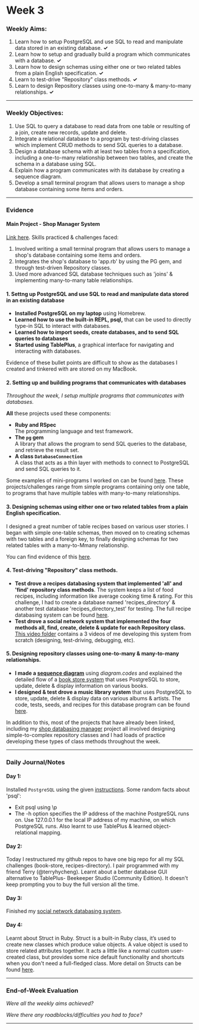 # Week 3

### Weekly Aims:
1. Learn how to setup PostgreSQL and use SQL to read and manipulate data stored in an existing database. **✓**
2. Learn how to setup and gradually build a program which communicates with a database. **✓**
3. Learn how to design schemas using either one or two related tables from a plain English specification. **✓**
4. Learn to test-drive "Repository" class methods. **✓**
5. Learn to design Repository classes using one-to-many & many-to-many relationships. **✓**

---
### Weekly Objectives:
1. Use SQL to query a database to read data from one table or resulting of a join, create new records, update and delete.
2. Integrate a relational database to a program by test-driving classes which implement CRUD methods to send SQL queries to a database.
3. Design a database schema with at least two tables from a specification, including a one-to-many relationship between two tables, and create the schema in a database using SQL.
5. Explain how a program communicates with its database by creating a sequence diagram.
6. Develop a small terminal program that allows users to manage a shop database containing some items and orders.

---
### Evidence

#### Main Project - Shop Manager System
[Link here](https://github.com/forreya/shop-database-manager). Skills practiced & challenges faced:
1. Involved writing a small terminal program that allows users to manage a shop's database containing some items and orders.
2. Integrates the shop's database to 'app.rb' by using the PG gem, and through test-driven Repository classes.
3. Used more advanced SQL database techniques such as 'joins' & implementing many-to-many table relationships. 

#### 1. Settng up PostgreSQL and use SQL to read and manipulate data stored in an existing database
- **Installed PostgreSQL on my laptop** using Homebrew.
- **Learned how to use the built-in REPL, psql,** that can be used to directly type-in SQL to interact with databases.
- **Learned how to import seeds, create databases, and to send SQL queries to databases**
- **Started using TablePlus**, a graphical interface for navigating and interacting with databases.

Evidence of these bullet points are difficult to show as the databases I created and tinkered with are stored on my MacBook.

#### 2. Setting up and building programs that communicates with databases
*Throughout the week, I setup multiple programs that communicates with databases.*

**All** these projects used these components:

* **Ruby and RSpec**  
  The programming language and test framework.
* **The `pg` gem**  
  A library that allows the program to send SQL queries to the database, and retrieve the result set.
* **A class `DatabaseConnection`**  
  A class that acts as a thin layer with methods to connect to PostgreSQL and send SQL queries to it.

Some examples of mini-programs I worked on can be found [here](https://github.com/forreya/SQL-database-projects/tree/main/mini-projects). These projects/challenges range from simple programs containing only one table, to programs that have multiple tables with many-to-many relationships.

#### 3. Designing schemas using either one or two related tables from a plain English specification.
I designed a great number of table recipes based on various user stories. I began with simple one-table schemas, then moved on to creating schemas with two tables and a foreign key, to finally designing schemas for two related tables with a many-to-Mmany relationship.

You can find evidence of this [here](https://github.com/forreya/SQL-database-projects/tree/main/designing-schema).

#### 4. Test-driving "Repository" class methods.
- **Test drove a recipes databasing system that implemented 'all' and 'find' repository class methods**. The system keeps a list of food recipes, including information like average cooking time & rating. For this challenge, I had to create a database named 'recipes_directory' & another test database 'recipes_directory_test' for testing. The full recipe databasing system can be found [here](https://github.com/forreya/SQL-database-projects/tree/main/mini-projects/recipes-directory).
- **Test drove a social network system that implemented the four methods all, find, create, delete & update for each Repository class.** [This video folder](https://github.com/forreya/makers-portfolio/tree/main/videos/social-network) contains a 3 videos of me developing this system from scratch (designing, test-driving, debugging, etc).

#### 5. Designing repository classes using one-to-many & many-to-many relationships.
- **I made a [sequence diagram](https://github.com/forreya/makers-portfolio/blob/main/videos/sequence-diagram.mp4)** using *diagram.codes* and explained the detailed flow of a [book store system](https://github.com/forreya/SQL-database-projects/tree/main/mini-projects/book-store) that uses PostgreSQL to store, update, delete & display information on various books. 
- **I designed & test drove a music library system** that uses PostgreSQL to store, update, delete & display data on various albums & artists. The code, tests, seeds, and recipes for this database program can be found [here](https://github.com/forreya/music-library).

In addition to this, most of the projects that have already been linked, including my [shop databasing manager](https://github.com/forreya/shop-database-manager) project all involved designing simple-to-complex repository classes and I had loads of practice developing these types of class methods throughout the week.

---
### Daily Journal/Notes

#### Day 1:
Installed `PostgreSQL` using the given [instructions](https://github.com/makersacademy/databases/blob/main/sql_bites/01_setting_up_database.md). Some random facts about 'psql':
- Exit psql using \p
- The -h option specifies the IP address of the machine PostgreSQL runs on. Use 127.0.0.1 for the local IP address of my machine, on which PostgreSQL runs.
Also learnt to use TablePlus & learned object-relational mapping.

#### Day 2:
Today I restructured my github repos to have one big repo for all my SQL challenges (book-store, recipes-directory). I pair programmed with my friend Terry (@terryhycheng). Learnt about a better database GUI alternative to TablePlus- Beekeeper Studio (Community Edition). It doesn't keep prompting you to buy the full version all the time.

#### Day 3:
Finished my [social network databasing system](https://github.com/forreya/SQL-database-projects/tree/main/mini-projects/social-network).

#### Day 4:
Learnt about Struct in Ruby. Struct is a built-in Ruby class, it’s used to create new classes which produce value objects. A value object is used to store related attributes together. It acts a little like a normal custom user-created class, but provides some nice default functionality and shortcuts when you don't need a full-fledged class. More detail on Structs can be found [here](https://www.rubyguides.com/2017/06/ruby-struct-and-openstruct/).

---
### End-of-Week Evaluation
*Were all the weekly aims achieved?*



*Were there any roadblocks/difficulties you had to face?*


---